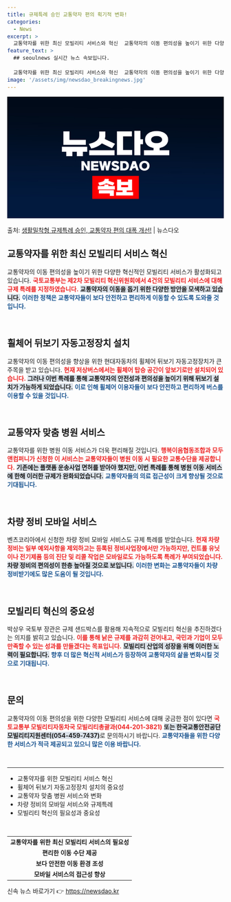 ```yaml
---
title: 규제특례 승인 교통약자 편의 획기적 변화!
categories:
  - News
excerpt: >
  교통약자를 위한 최신 모빌리티 서비스와 혁신  교통약자의 이동 편의성을 높이기 위한 다양한 혁신적인 모빌리티…
feature_text: >
  ## seoulnews 실시간 뉴스 속보입니다.

  교통약자를 위한 최신 모빌리티 서비스와 혁신  교통약자의 이동 편의성을 높이기 위한 다양한 혁신적인 모빌리티…
image: '/assets/img/newsdao_breakingnews.jpg'
---
```


![뉴스다오 속보](/assets/img/newsdao_breakingnews.jpg)

<p>출처: <a href="https://newsdao.kr/4825" rel="dofollow">생활밀착형 규제특례 승인, 교통약자 편의 대폭 개선!</a> | 뉴스다오</p>

<h2 data-ke-size="size26">교통약자를 위한 최신 모빌리티 서비스 혁신</h2>

<p data-ke-size="size16">교통약자의 이동 편의성을 높이기 위한 다양한 혁신적인 모빌리티 서비스가 활성화되고 있습니다. <b><span style="color: #ee2323;">국토교통부는 제2차 모빌리티 혁신위원회에서 4건의 모빌리티 서비스에 대해 규제 특례를 지정하였습니다.</span></b> <b><span style="background-color: #21538527;">교통약자의 이동을 돕기 위한 다양한 방안을 모색하고 있습니다.</span></b> <b><span style="color: #1a5490;">이러한 정책은 교통약자들이 보다 안전하고 편리하게 이동할 수 있도록 도와줄 것입니다.</span></b></p>

<p data-ke-size="size16">&nbsp;</p>

<h2 data-ke-size="size26">휠체어 뒤보기 자동고정장치 설치</h2>

<p data-ke-size="size16">교통약자의 이동 편의성을 향상을 위한 현대자동차의 휠체어 뒤보기 자동고정장치가 큰 주목을 받고 있습니다. <b><span style="color: #ee2323;">현재 저상버스에서는 휠체어 탑승 공간이 앞보기로만 설치되어 있습니다.</span></b> <b><span style="background-color: #21538527;">그러나 이번 특례를 통해 교통약자의 안전성과 편의성을 높이기 위해 뒤보기 설치가 가능하게 되었습니다.</span></b> <b><span style="color: #1a5490;">이로 인해 휠체어 이용자들이 보다 안전하고 편리하게 버스를 이용할 수 있을 것입니다.</span></b></p>

<p data-ke-size="size16">&nbsp;</p>

<h2 data-ke-size="size26">교통약자 맞춤 병원 서비스</h2>

<p data-ke-size="size16">교통약자를 위한 병원 이동 서비스가 더욱 편리해질 것입니다. <b><span style="color: #ee2323;">행복이음협동조합과 모두앤컴퍼니가 신청한 이 서비스는 교통약자들이 병원 이동 시 필요한 교통수단을 제공합니다.</span></b> <b><span style="background-color: #21538527;">기존에는 플랫폼 운송사업 면허를 받아야 했지만, 이번 특례를 통해 병원 이동 서비스에 한해 이러한 규제가 완화되었습니다.</span></b> <b><span style="color: #1a5490;">교통약자들의 의료 접근성이 크게 향상될 것으로 기대됩니다.</span></b></p>

<p data-ke-size="size16">&nbsp;</p>

<h2 data-ke-size="size26">차량 정비 모바일 서비스</h2>

<p data-ke-size="size16">벤츠코리아에서 신청한 차량 정비 모바일 서비스도 규제 특례를 받았습니다. <b><span style="color: #ee2323;">현재 차량 정비는 일부 예외사항을 제외하고는 등록된 정비사업장에서만 가능하지만, 컨트롤 유닛이나 전기제품 등의 진단 및 리콜 작업은 모바일로도 가능하도록 특례가 부여되었습니다.</span></b> <b><span style="background-color: #21538527;">차량 정비의 편의성이 한층 높아질 것으로 보입니다.</span></b> <b><span style="color: #1a5490;">이러한 변화는 교통약자들이 차량 정비받기에도 많은 도움이 될 것입니다.</span></b></p>

<p data-ke-size="size16">&nbsp;</p>

<h2 data-ke-size="size26">모빌리티 혁신의 중요성</h2>

<p data-ke-size="size16">박상우 국토부 장관은 규제 샌드박스를 활용해 지속적으로 모빌리티 혁신을 추진하겠다는 의지를 밝히고 있습니다. <b><span style="color: #ee2323;">이를 통해 낡은 규제를 과감히 걷어내고, 국민과 기업이 모두 만족할 수 있는 성과를 만들겠다는 목표입니다.</span></b> <b><span style="background-color: #21538527;">모빌리티 산업의 성장을 위해 이러한 노력이 필요합니다.</span></b> <b><span style="color: #1a5490;">향후 더 많은 혁신적 서비스가 등장하여 교통약자의 삶을 변화시킬 것으로 기대됩니다.</span></b></p>

<p data-ke-size="size16">&nbsp;</p>

<h2 data-ke-size="size26">문의</h2>

<p data-ke-size="size16">교통약자의 이동 편의성을 위한 다양한 모빌리티 서비스에 대해 궁금한 점이 있다면 <b><span style="color: #ee2323;">국토교통부 모빌리티자동차국 모빌리티총괄과(044-201-3821)</span></b> <b><span style="background-color: #21538527;">또는 한국교통안전공단 모빌리티지원센터(054-459-7437)</span></b>로 문의하시기 바랍니다. <b><span style="color: #1a5490;">교통약자들을 위한 다양한 서비스가 적극 제공되고 있으니 많은 이용 바랍니다.</span></b></p>

<p data-ke-size="size16">&nbsp;</p>

<hr>

<ul>
    <li>교통약자를 위한 모빌리티 서비스 혁신</li>
    <li>휠체어 뒤보기 자동고정장치 설치의 중요성</li>
    <li>교통약자 맞춤 병원 서비스와 변화</li>
    <li>차량 정비의 모바일 서비스와 규제특례</li>
    <li>모빌리티 혁신의 필요성과 중요성</li>
</ul>

<p data-ke-size="size16">&nbsp;</p>

<table>
    <tr>
        <td style="text-align: center; height: 17px;"><b>교통약자를 위한 최신 모빌리티 서비스의 필요성</b></td>
    </tr>
    <tr>
        <td style="text-align: center; height: 17px;"><b>편리한 이동 수단 제공</b></td>
    </tr>
    <tr>
        <td style="text-align: center; height: 17px;"><b>보다 안전한 이동 환경 조성</b></td>
    </tr>
    <tr>
        <td style="text-align: center; height: 17px;"><b>모바일 서비스의 접근성 향상</b></td>
    </tr>
</table> 

신속 뉴스 바로가기 👉 <a href="https://newsdao.kr" rel="dofollow">https://newsdao.kr</a>



